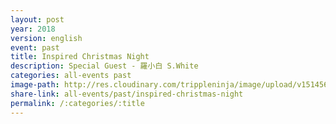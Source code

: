 ```yaml
---
layout: post
year: 2018
version: english
event: past
title: Inspired Christmas Night
description: Special Guest - 羅小白 S.White
categories: all-events past
image-path: http://res.cloudinary.com/trippleninja/image/upload/v1514560579/Inspired%20Christmas%20Night/Inpsired17.jpg
share-link: all-events/past/inspired-christmas-night
permalink: /:categories/:title
---
```


